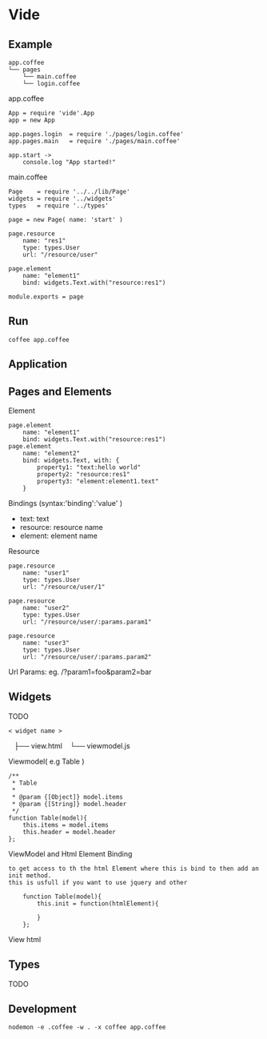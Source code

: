 Vide 
============================


Example
----------------------------

	app.coffee
	└── pages
	    └── main.coffee
	    └── login.coffee

app.coffee

	App = require 'vide'.App
	app = new App

	app.pages.login  = require './pages/login.coffee'
	app.pages.main   = require './pages/main.coffee'

	app.start ->
		console.log "App started!"

main.coffee

	Page    = require '../../lib/Page'
	widgets = require '../widgets'
	types   = require '../types'

	page = new Page( name: 'start' )

	page.resource
		name: "res1"
		type: types.User
		url: "/resource/user"

	page.element 
		name: "element1"
		bind: widgets.Text.with("resource:res1")

	module.exports = page

Run
----------------------------

	coffee app.coffee


Application
----------------------------

Pages and Elements
----------------------------
Element

	page.element
		name: "element1"
		bind: widgets.Text.with("resource:res1")
	page.element
		name: "element2"
		bind: widgets.Text, with: {
			property1: "text:hello world"
			property2: "resource:res1"
			property3: "element:element1.text"
		}

Bindings (syntax:'binding':'value' ) 

- text: text 
- resource: resource name
- element: element name

Resource

	page.resource
		name: "user1"
		type: types.User
		url: "/resource/user/1"

	page.resource
		name: "user2"
		type: types.User
		url: "/resource/user/:params.param1"

	page.resource
		name: "user3"
		type: types.User
		url: "/resource/user/:params.param2"


Url Params: 
eg. 
	/<page>?param1=foo&param2=bar


Widgets
----------------------------
TODO

	< widget name >
    ├── view.html
    └── viewmodel.js

Viewmodel( e.g Table )

	/**
	 * Table 
	 *
	 * @param {[Object]} model.items
	 * @param {[String]} model.header
	 */
	function Table(model){
		this.items = model.items
		this.header = model.header
	};

ViewModel and Html Element Binding

	to get access to th the html Element where this is bind to then add an init method. 
	this is usfull if you want to use jquery and other 

		function Table(model){
			this.init = function(htmlElement){

			}
		};
View
	html


Types
----------------------------
TODO


Development
---------------------------

	nodemon -e .coffee -w . -x coffee app.coffee




